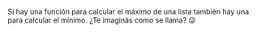Si hay una función para calcular el máximo de una lista también hay una para calcular el mínimo. ¿Te imaginás como se llama? :stuck_out_tongue_winking_eye: